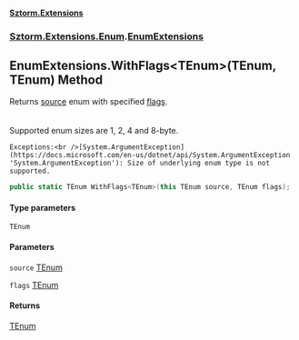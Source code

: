 #### [Sztorm.Extensions](./index.md 'index')
### [Sztorm.Extensions.Enum](./Sztorm-Extensions-Enum.md 'Sztorm.Extensions.Enum').[EnumExtensions](./Sztorm-Extensions-Enum-EnumExtensions.md 'Sztorm.Extensions.Enum.EnumExtensions')
## EnumExtensions.WithFlags&lt;TEnum&gt;(TEnum, TEnum) Method
Returns [source](#Sztorm-Extensions-Enum-EnumExtensions-WithFlags-TEnum-(TEnum_TEnum)-source 'Sztorm.Extensions.Enum.EnumExtensions.WithFlags&lt;TEnum&gt;(TEnum, TEnum).source') enum with specified [flags](#Sztorm-Extensions-Enum-EnumExtensions-WithFlags-TEnum-(TEnum_TEnum)-flags 'Sztorm.Extensions.Enum.EnumExtensions.WithFlags&lt;TEnum&gt;(TEnum, TEnum).flags').  
<br />  
Supported enum sizes are 1, 2, 4 and 8-byte.  



    Exceptions:<br />[System.ArgumentException](https://docs.microsoft.com/en-us/dotnet/api/System.ArgumentException 'System.ArgumentException'): Size of underlying enum type is not supported.  
```csharp
public static TEnum WithFlags<TEnum>(this TEnum source, TEnum flags);
```
#### Type parameters
<a name='Sztorm-Extensions-Enum-EnumExtensions-WithFlags-TEnum-(TEnum_TEnum)-TEnum'></a>
`TEnum`  
  
  
#### Parameters
<a name='Sztorm-Extensions-Enum-EnumExtensions-WithFlags-TEnum-(TEnum_TEnum)-source'></a>
`source` [TEnum](#Sztorm-Extensions-Enum-EnumExtensions-WithFlags-TEnum-(TEnum_TEnum)-TEnum 'Sztorm.Extensions.Enum.EnumExtensions.WithFlags&lt;TEnum&gt;(TEnum, TEnum).TEnum')  
  
  
<a name='Sztorm-Extensions-Enum-EnumExtensions-WithFlags-TEnum-(TEnum_TEnum)-flags'></a>
`flags` [TEnum](#Sztorm-Extensions-Enum-EnumExtensions-WithFlags-TEnum-(TEnum_TEnum)-TEnum 'Sztorm.Extensions.Enum.EnumExtensions.WithFlags&lt;TEnum&gt;(TEnum, TEnum).TEnum')  
  
  
#### Returns
[TEnum](#Sztorm-Extensions-Enum-EnumExtensions-WithFlags-TEnum-(TEnum_TEnum)-TEnum 'Sztorm.Extensions.Enum.EnumExtensions.WithFlags&lt;TEnum&gt;(TEnum, TEnum).TEnum')  
  
